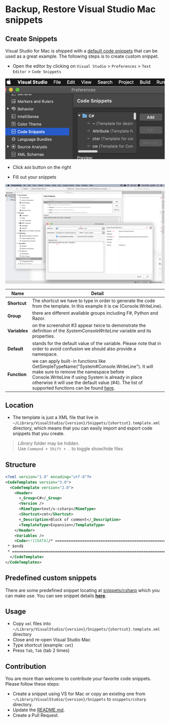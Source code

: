 # Backup, Restore Visual Studio Mac snippets

## Create Snippets

Visual Studio for Mac is shipped with a [default code snippets](https://docs.microsoft.com/en-us/visualstudio/ide/visual-csharp-code-snippets?view=vs-2015) that can be used as a great example. The following steps is to create custom snippet.

- Open the editor by clicking on `Visual Studio` > `Preferences` > `Text Editor` > `Code Snippets`

![Snippet Preference](assets/images/snippet-preference.png)

- Click `Add` button on the right

- Fill out your snippets

![New Snippet](assets/images/snippet-new.png)

Name|Detail
-|-
__Shortcut__|The shortcut we have to type in order to generate the code from the template. In this example it is cw (Console.WriteLine).
__Group__|there are different available groups including F#, Python and Razor.
__Variables__|on the screenshot #3 appear twice to demonstrate the definition of the $SystemConsoleWriteLine$ variable and its properties.
__Default__|stands for the default value of the variable. Please note that in order to avoid confusion we should also provide a namespace.
__Function__|we can apply built-in functions like GetSimpleTypeName("System#Console.WriteLine"). It will make sure to remove the namespace before Console.WriteLine if using System is already in place otherwise it will use the default value (#4). The list of supported functions can be found [here](https://github.com/mono/monodevelop/blob/master/main/src/core/MonoDevelop.Ide/MonoDevelop.Ide.CodeTemplates/ExpansionObject.cs#L268).


## Location

- The template is just a XML file that live in `~/Library/VisualStudio⁩/{version}/Snippets/{shortcut}.template.xml` directory, which means that you can easily import and export code snippets that you create.

> _Library_ folder may be hidden.  
> Use `Command + Shift + .` to toggle show/hide files

## Structure

```xml
<?xml version="1.0" encoding="utf-8"?>
<CodeTemplates version="3.0">
  <CodeTemplate version="2.0">
    <Header>
      <_Group>C#</_Group>
      <Version />
      <MimeType>text/x-csharp</MimeType>
      <Shortcut>cmt</Shortcut>
      <_Description>Block of comment</_Description>
      <TemplateType>Expansion</TemplateType>
    </Header>
    <Variables />
    <Code><![CDATA[/* ==================================================================================================
 * $end$
 * ================================================================================================*/]]></Code>
  </CodeTemplate>
</CodeTemplates>
```

## Predefined custom snippets

There are some predefined snippet locating at [snippets/csharp](snippets/csharp) which you can make use.
You can see snippet details [__here__](snippets/csharp/snippet-details.md).

## Usage

- Copy `xml` files into `~/Library/VisualStudio⁩/{version}/Snippets/{shortcut}.template.xml` directory
- Close and re-open Visual Studio Mac
- Type shortcut (example: `cmt`)
- Press `Tab`, `Tab` (tab 2 times)

## Contribution

You are more than welcome to contribute your favorite code snippets.
Please follow these steps:

- Create a snippet using VS for Mac or copy an existing one from `~/Library/VisualStudio⁩/{version}/Snippets` to `snippets/csharp` directory.
- Update the [README.md](README.md).
- Create a Pull Request.
